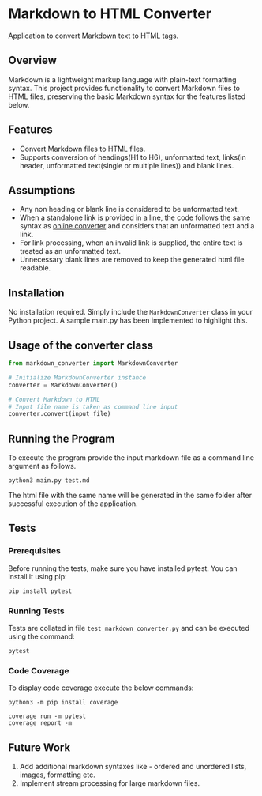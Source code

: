 # Markdown to HTML Converter

Application to convert Markdown text to HTML tags.

## Overview

Markdown is a lightweight markup language with plain-text formatting syntax. This project provides functionality to convert Markdown files to HTML files, preserving the basic Markdown syntax for the features listed below.

## Features

- Convert Markdown files to HTML files.
- Supports conversion of headings(H1 to H6), unformatted text, links(in header, unformatted text(single or multiple lines)) and blank lines.

## Assumptions

- Any non heading or blank line is considered to be unformatted text.
- When a standalone link is provided in a line, the code follows the same syntax as [online converter](https://markdowntohtml.com) and considers that an unformatted text and a link.
- For link processing, when an invalid link is supplied, the entire text is treated as an unformatted text.
- Unnecessary blank lines are removed to keep the generated html file readable.

## Installation

No installation required. Simply include the `MarkdownConverter` class in your Python project. A sample main.py has been implemented to highlight this.

## Usage of the converter class

```python
from markdown_converter import MarkdownConverter

# Initialize MarkdownConverter instance
converter = MarkdownConverter()

# Convert Markdown to HTML
# Input file name is taken as command line input
converter.convert(input_file)
```

## Running the Program

To execute the program provide the input markdown file as a command line argument as follows.
```
python3 main.py test.md
```

The html file with the same name will be generated in the same folder after successful execution of the application.

## Tests

### Prerequisites

Before running the tests, make sure you have installed pytest. You can install it using pip:

```
pip install pytest
```

### Running Tests

Tests are collated in file `test_markdown_converter.py` and can be executed using the command:

```
pytest
```

### Code Coverage

To display code coverage execute the below commands:
```
python3 -m pip install coverage
```
```
coverage run -m pytest
coverage report -m
```

## Future Work

1. Add additional markdown syntaxes like - ordered and unordered lists, images, formatting etc.
2. Implement stream processing for large markdown files.
